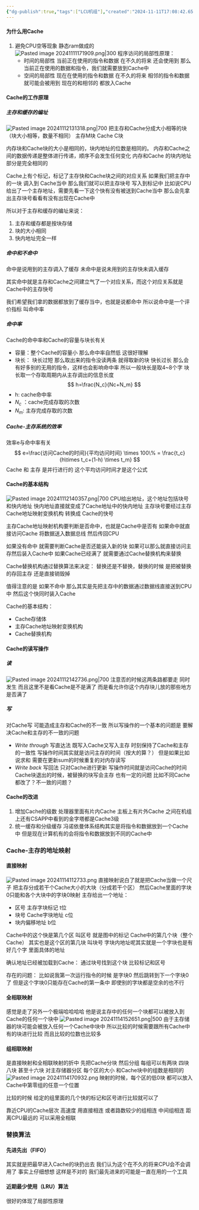 ```yaml
---
{"dg-publish":true,"tags":["LCU机组"],"created":"2024-11-11T17:08:42.654+08:00","updated":"2025-04-19T09:57:51.183+08:00","permalink":"/LCU principles of computer composition/高速缓冲存储器/","dgPassFrontmatter":true,"noteIcon":""}
---
```



#### 为什么用Cache
1. 避免CPU空等现象
	静态ram做成的
	![Pasted image 20241111171909.png|300](/img/user/accessory/Pasted%20image%2020241111171909.png)
	程序访问的局部性原理：
	- 时间的局部性
		当前正在使用的指令和数据 在不久的将来 还会使用到
		那么当前正在使用的数据和指令，我们就需要放到Cache中
	- 空间的局部性
		现在在使用的指令和数据  在不久的将来 相邻的指令和数据就可能会被用到
		现在的和相邻的 都放入Cache
#### Cache的工作原理
##### 主存和缓存的编址
![Pasted image 20241112131318.png|700](/img/user/accessory/Pasted%20image%2020241112131318.png)
把主存和Cache分成大小相等的块  （块大小相等，数量不相同）
主存M块 Cache C块

内存块和Cache块的大小是相同的，块内地址的位数是相同的。
内存和Cache之间的数据传递是整体进行传递，顺序不会发生任何变化
内存和Cache 的块内地址部分是完全相同的

Cache上有个标记，标记了主存快和Cache块之间的对应关系
如果我们把主存中的一块 调入到 Cache当中
那么我们就可以把主存块号 写入到标记中
比如说CPU给出了一个主存地址，需要先看一下这个快有没有被送到Cache当中 那么会先拿出主存块号看看有没有出现在Cache中

所以对于主存和缓存的编址来说：
1. 主存和缓存都是按块存储
2. 块的大小相同
3. 快内地址完全一样

##### 命中和不命中
命中是说用到的主存调入了缓存
未命中是说未用到的主存快未调入缓存

其实命中就是主存和Cache之间建立气了一个对应关系，而这个对应关系就是Cache中的主存快号

我们希望我们拿的数据都放到了缓存当中，也就是说都命中
所以说命中是一个评价指标
叫命中率

##### 命中率
Cache的命中率和Cache的容量与块长有关
- 容量：整个Cache的容量小 那么命中率自然低 这很好理解
- 块长：
	块长过短 那么取出来的指令没读两条 就得取新的块
	快长过长 那么会有好多别的无用的指令，这样也会影响命中率
所以一般块长是取4~8个字
块长取一个存取周期内从主存调出的信息长度
$$
h=\frac{N_c}{Nc+N_m}
$$
- h: cache命中率
- $N_c$ ：cache完成存取的次数
- $N_m$: 主存完成存取的次数
##### Cache-主存系统的效率
效率e与命中率有关
$$
e=\frac{访问Cache的时间}{平均访问时间} \times 100\% = \frac{t_c}{h\times t_c+(1-h) \times t_m}
$$
Cache 和 主存 是并行进行的  这个平均访问时间才是这个公式
#### Cache的基本结构
![Pasted image 20241112140357.png|700](/img/user/accessory/Pasted%20image%2020241112140357.png)
CPU给出地址，这个地址包括块号和快内地址
快内地址直接就变成了Cache地址中的快内地址
主存块号要经过主存Cache地址映射变换机构 转换成 Cache的快号

主存Cache地址映射机构要判断是否命中，也就是Cache中是否有
如果命中就直接访问Cache 将数据送入数据总线 然后传回CPU

如果没有命中 就需要判断Cache是否还能装入新的块
如果可以那么就直接访问主存然后装入Cache中
如果Cache已经满了 就需要通过Cache替换机构来替换

Cache替换机构通过替换算法来决定：
替换还是不替换，替换的时候 是把被替换的存回主存 还是直接销毁掉

值得注意的是  如果不命中 那么其实是先把主存中的数据通过数据线直接送到CPU中 然后这个快同时装入Cache

Cache的基本结构：
- Cache存储体
- 主存Cache地址映射变换机构
- Cache替换机构
#### Cache的读写操作
##### 读
![Pasted image 20241112142736.png|700](/img/user/accessory/Pasted%20image%2020241112142736.png)
注意否的时候这两条路都要走 同时发生
而且这里不是看Cache是不是满了 而是看允许你这个内存块儿放的那些地方是否满了

##### 写
对Cache写 可能造成主存和Cache的不一致
所以写操作的一个基本的问题是 要解决Cache和主存的不一致的问题
- *Write through* 写直达法
	既写入Cache又写入主存
	时刻保持了Cache和主存的一致性
	写操作时间其实就是访问主存的时间（按大的算？）
	但是如果比如说求和  需要在更新sum的时候重复的对内存读写
- *Write back* 写回法
	只对Cache进行更新
	写操作时间就是访问Cache的时间
	Cache块退出的时候，被替换的块写会主存
	也有一定的问题  比如不同Cache都改了？不一致的问题？
#### Cache的改进
1. 增加Cache的级数
	处理器里面有片内Cache
	主板上有片外Cache
	之间在机组上还有CSAPP中看到的金字塔都是Cache3级
2. 统一缓存和分级缓存
	冯诺依曼体系结构其实是将指令和数据放到一个Cache中
	但是现在计算机有的会将指令和数据放到不同的Cache中

### Cache-主存的地址映射
#### 直接映射
![Pasted image 20241114112733.png](/img/user/accessory/Pasted%20image%2020241114112733.png)
直接映射说白了就是把Cache当做一个尺子 把主存分成若干个Cache大小的大块（分成若干个区）
然后Cache里面的字块0只能和各个大块中的字块0映射
主存给出一个地址：
- 区号 主存字块标记 t位
- 块号  Cache字块地址  c位
- 块内偏移地址 b位

Cache中的这个快是第几个区   叫区号  就是图中的标记
Cache中的第几个块（整个Cache） 其实也是这个区的第几块 叫块号
字块内地址呢其实就是一个字块也是有好几个字  里面具体的地址

确认地址已经被加载到Cache：
	通过块号找到这个块 比较标记和区号

存在的问题：
	比如说我第一次运行指令的时候 是字块0   然后跳转到下一个字块0了
	但是这个字块0只能存在Cache的第一条中 即使别的字块都是空余的也不行

#### 全相联映射
感觉是走了另外一个极端哈哈哈哈
他是说主存中的任何一个块都可以被放入到Cache的任何一个块中
![Pasted image 20241114152651.png|500](/img/user/accessory/Pasted%20image%2020241114152651.png)
 由于主存储器的块可能会被放入任何一个Cache中块中 所以比较的时候需要跟所有Cache中有的块进行比较 而且比较的位数也比较多 

#### 组相联映射
是直接映射和全相联映射的折中
先把Cache分块  然后分组  每组可以有两块 四块 八块 甚至十六块
对主存储器分区 每个区的大小 和Cache块中的组数是相同的
![Pasted image 20241114170932.png](/img/user/accessory/Pasted%20image%2020241114170932.png)
映射的时候，每个区的低0块 都可以放入Cache中第零组的任意一个位置

比较的时候 给定的组里面的几个快的标记和区号进行比较就可以了

靠近CPU的Cache层次  高速度 用直接相连  或者路数较少的组相连
中间组相连
距离CPU最远的 可以采用全相联

### 替换算法
#### 先进先出（FIFO）
其实就是把最早进入Cache的块扔出去  我们认为这个在不久的将来CPU会不会调用了
事实上仔细想想 这样是不对的
我们最先进来的可能是一直在用的一个工具
#### 近期最少使用（LRU）算法
很好的体现了局部性原理
